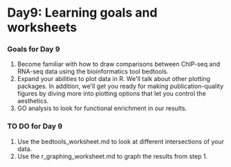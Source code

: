 Day9: Learning goals and worksheets
================

### Goals for Day 9
1. Become familiar with how to draw comparisons between ChIP-seq and RNA-seq data using the bioinformatics tool bedtools.
2. Expand your abilities to plot data in R. We'll talk about other plotting packages. In addition, we'll get you ready for making publication-quality figures by diving more into plotting options that let you control the aesthetics. 
3. GO analysis to look for functional enrichment in our results. 

### TO DO for Day 9
1. Use the bedtools_worksheet.md to look at different intersections of your data.
2. Use the r_graphing_worksheet.md to graph the results from step 1. 

